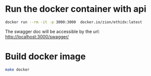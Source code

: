# Run the docker container with api

```bash
docker run --rm -it -p 3000:3000  docker.io/zion/ethidx:latest
```

The swagger doc will be accessible by the url: [http://localhost:3000/swagger/](http://localhost:3000/swagger/)


# Build docker image

```bash
make docker
```